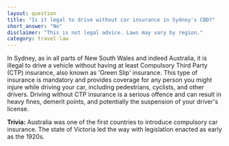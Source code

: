 ```yaml
---
layout: question
title: "Is it legal to drive without car insurance in Sydney's CBD?"
short_answer: "No"
disclaimer: "This is not legal advice. Laws may vary by region."
category: travel-law
---
```

In Sydney, as in all parts of New South Wales and indeed Australia, it is illegal to drive a vehicle without having at least Compulsory Third Party (CTP) insurance, also known as 'Green Slip' insurance. This type of insurance is mandatory and provides coverage for any person you might injure while driving your car, including pedestrians, cyclists, and other drivers. Driving without CTP insurance is a serious offence and can result in heavy fines, demerit points, and potentially the suspension of your driver's license.

**Trivia:** Australia was one of the first countries to introduce compulsory car insurance. The state of Victoria led the way with legislation enacted as early as the 1920s.
